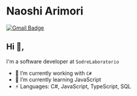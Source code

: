 # Naoshi Arimori

[![Gmail Badge](https://img.shields.io/badge/-naoshi.arimori@laboratoriosodre.com.br-c14438?style=flat-square&logo=Gmail&logoColor=white&link=mailto:naoshi.arimori@laboratoriosodre.com.br)](mailto:naoshi.arimori@laboratoriosodre.com.br)

## Hi 👋, 

I'm a software developer at `SodreLaboratorio` 

- 🔭 I’m currently working with `C#`
- 🌱 I’m currently learning JavaScript
- ⚡ Languages: C#, JavaScript, TypeScript, SQL

